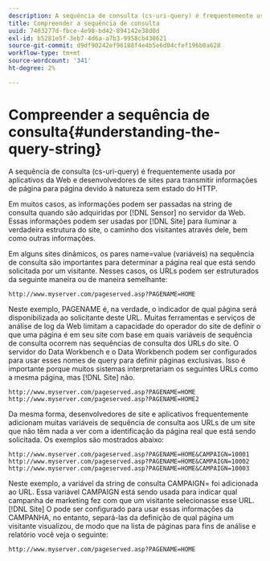 ```yaml
---
description: A sequência de consulta (cs-uri-query) é frequentemente usada por aplicativos da Web e desenvolvedores de sites para transmitir informações de página para página devido à natureza sem estado do HTTP.
title: Compreender a sequência de consulta
uuid: 7403277d-fbce-4e98-bd42-894142e38d0d
exl-id: b5281e5f-3eb7-4d6a-a7b3-9958cb430621
source-git-commit: d9df90242ef96188f4e4b5e6d04cfef196b0a628
workflow-type: tm+mt
source-wordcount: '341'
ht-degree: 2%

---
```


# Compreender a sequência de consulta{#understanding-the-query-string}

A sequência de consulta (cs-uri-query) é frequentemente usada por aplicativos da Web e desenvolvedores de sites para transmitir informações de página para página devido à natureza sem estado do HTTP.

Em muitos casos, as informações podem ser passadas na string de consulta quando são adquiridas por [!DNL Sensor] no servidor da Web. Essas informações podem ser usadas por [!DNL Site] para iluminar a verdadeira estrutura do site, o caminho dos visitantes através dele, bem como outras informações.

Em alguns sites dinâmicos, os pares name=value (variáveis) na sequência de consulta são importantes para determinar a página real que está sendo solicitada por um visitante. Nesses casos, os URLs podem ser estruturados da seguinte maneira ou de maneira semelhante:

```
http://www.myserver.com/pageserved.asp?PAGENAME=HOME
```

Neste exemplo, PAGENAME é, na verdade, o indicador de qual página será disponibilizada ao solicitante deste URL. Muitas ferramentas e serviços de análise de log da Web limitam a capacidade do operador do site de definir o que uma página é em seu site com base em quais variáveis de sequência de consulta ocorrem nas sequências de consulta dos URLs do site. O servidor do Data Workbench e o Data Workbench podem ser configurados para usar esses nomes de query para definir páginas exclusivas. Isso é importante porque muitos sistemas interpretariam os seguintes URLs como a mesma página, mas [!DNL Site] não.

```
http://www.myserver.com/pageserved.asp?PAGENAME=HOME
http://www.myserver.com/pageserved.asp?PAGENAME=HOME2
```

Da mesma forma, desenvolvedores de site e aplicativos frequentemente adicionam muitas variáveis de sequência de consulta aos URLs de um site que não têm nada a ver com a identificação da página real que está sendo solicitada. Os exemplos são mostrados abaixo:

```
http://www.myserver.com/pageserved.asp?PAGENAME=HOME&CAMPAIGN=10001
http://www.myserver.com/pageserved.asp?PAGENAME=HOME&CAMPAIGN=10002
http://www.myserver.com/pageserved.asp?PAGENAME=HOME&CAMPAIGN=10003
```

Neste exemplo, a variável da string de consulta CAMPAIGN= foi adicionada ao URL. Essa variável CAMPAIGN está sendo usada para indicar qual campanha de marketing fez com que um visitante selecionasse esse URL. [!DNL Site] O pode ser configurado para usar essas informações da CAMPANHA, no entanto, separá-las da definição de qual página um visitante visualizou, de modo que na lista de páginas para fins de análise e relatório você veja o seguinte:

```
http://www.myserver.com/pageserved.asp?PAGENAME=HOME
```
